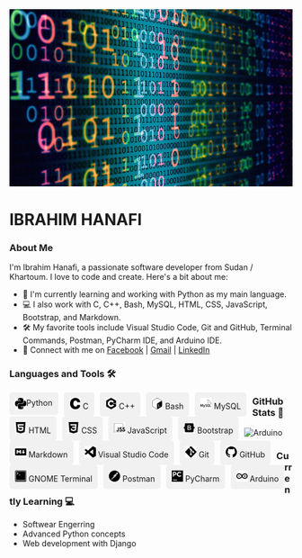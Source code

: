 <img src="background-image.jpg" alt="Background Image" width="100%" height="10%">

# IBRAHIM HANAFI

### About Me

I'm Ibrahim Hanafi, a passionate software developer from Sudan / Khartoum. I love to code and create. Here's a bit about me:

- 🌱 I'm currently learning and working with Python as my main language.
- 💻 I also work with C, C++, Bash, MySQL, HTML, CSS, JavaScript, Bootstrap, and Markdown.
- 🛠️ My favorite tools include Visual Studio Code, Git and GitHub, Terminal Commands, Postman, PyCharm IDE, and Arduino IDE.
- 🚀 Connect with me on [Facebook](https://www.facebook.com/ibrahim.hanafi.925) | [Gmail](mailto:hfibrahim90@gmail.com) | [LinkedIn](https://www.linkedin.com/in/ibrahim-hanafi-1a21b5174)

### Languages and Tools 🛠️
<div style="background-color: #f1f1f1; padding: 10px; border-radius: 5px; float: left; margin-right: 10px;">
  <img src="python.svg" alt="Python" width="20" height="20" style="float: left;">
  <span>Python</span>
</div>

<div style="background-color: #f1f1f1; padding: 10px; border-radius: 5px; float: left; margin-right: 10px;">
  <img src="c.svg" alt="C" width="20" height="20">
  <span>C</span>
</div>

<div style="background-color: #f1f1f1; padding: 10px; border-radius: 5px; float: left; margin-right: 10px;">
  <img src="cplusplus.svg" alt="C++" width="20" height="20">
  <span>C++</span>
</div>

<div style="background-color: #f1f1f1; padding: 10px; border-radius: 5px; float: left; margin-right: 10px;">
  <img src="gnubash.svg" alt="Bash" width="20" height="20">
  <span>Bash</span>
</div>

<div style="background-color: #f1f1f1; padding: 10px; border-radius: 5px; float: left; margin-right: 10px;">
  <img src="mysql.svg" alt="MySQL" width="20" height="20">
  <span>MySQL</span>
</div>

<div style="background-color: #f1f1f1; padding: 10px; border-radius: 5px; float: left; margin-right: 10px;">
  <img src="html5.svg" alt="HTML" width="20" height="20">
  <span>HTML</span>
</div>

<div style="background-color: #f1f1f1; padding: 10px; border-radius: 5px; float: left; margin-right: 10px;">
  <img src="css3.svg" alt="CSS" width="20" height="20">
  <span>CSS</span>
</div>

<div style="background-color: #f1f1f1; padding: 10px; border-radius: 5px; float: left; margin-right: 10px;">
  <img src="jss.svg" alt="JavaScript" width="20" height="20">
  <span>JavaScript</span>
</div>

<div style="background-color: #f1f1f1; padding: 10px; border-radius: 5px; float: left; margin-right: 10px;">
  <img src="bootstrap.svg" alt="Bootstrap" width="20" height="20">
  <span>Bootstrap</span>
</div>

<div style="background-color: #f1f1f1; padding: 10px; border-radius: 5px; float: left; margin-right: 10px;">
  <img src="markdown.svg" alt="Markdown" width="20" height="20">
  <span>Markdown</span>
</div>

<div style="background-color: #f1f1f1; padding: 10px; border-radius: 5px; float: left; margin-right: 10px;">
  <img src="visualstudiocode.svg" alt="Visual Studio Code" width="20" height="20">
  <span>Visual Studio Code</span>
</div>

<div style="background-color: #f1f1f1; padding: 10px; border-radius: 5px; float: left; margin-right: 10px;">
  <img src="git.svg" alt="Git" width="20" height="20">
  <span>Git</span>
</div>

<div style="background-color: #f1f1f1; padding: 10px; border-radius: 5px; float: left; margin-right: 10px;">
  <img src="github.svg" alt="GitHub" width="20" height="20">
  <span>GitHub</span>
</div>

<div style="background-color: #f1f1f1; padding: 10px; border-radius: 5px; float: left; margin-right: 10px;">
  <img src="gnometerminal.svg" alt="GNOME Terminal" width="20" height="20">
  <span>GNOME Terminal</span>
</div>

<div style="background-color: #f1f1f1; padding: 10px; border-radius: 5px; float: left; margin-right: 10px;">
  <img src="postman.svg" alt="Postman" width="20" height="20">
  <span>Postman</span>
</div>

<div style="background-color: #f1f1f1; padding: 10px; border-radius: 5px; float: left; margin-right: 10px;">
  <img src="pycharm.svg" alt="PyCharm" width="20" height="20">
  <span>PyCharm</span>
</div>

<div style="background-color: #f1f1f1; padding: 10px; border-radius: 5px; float: left;">
  <img src="arduino.svg" alt="Arduino" width="20" height="20">
  <span>Arduino</span>
</div>


### GitHub Stats 🌱
 <img src="https://github-readme-stats.vercel.app/api?username=hima890&show_icons=true&theme=cobalt" alt="Arduino" width="100%" height="10%">
 
### Currently Learning 💻
- Softwear Engerring
- Advanced Python concepts
- Web development with Django

